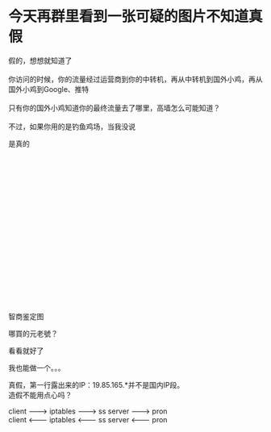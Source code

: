 # 今天再群里看到一张可疑的图片不知道真假


假的，想想就知道了<br />
<br />
你访问的时候，你的流量经过运营商到你的中转机，再从中转机到国外小鸡，再从国外小鸡到Google、推特<br />
<br />
只有你的国外小鸡知道你的最终流量去了哪里，高墙怎么可能知道？<br />
<br />
不过，如果你用的是钓鱼鸡场，当我没说

是真的<br />
<br />
<br />
<br />
<br />
<br />
<br />
<br />
<br />
<br />
<br />
<br />
<br />
<br />
<br />
<br />
<br />
<br />
<br />
<br />
智商鉴定图<img id="aimg_qMMCC" onclick="zoom(this, this.src, 0, 0, 0)" class="zoom" src="https://cdn.jsdelivr.net/gh/hishis/forum-master/public/images/patch.gif" onmouseover="img_onmouseoverfunc(this)" onload="thumbImg(this)" border="0" alt="" />

哪買的元老號？<img src="static/image/smiley/default/lol.gif" smilieid="12" border="0" alt="" />

看看就好了

我也能做一个。。。<img id="aimg_wDn6u" onclick="zoom(this, this.src, 0, 0, 0)" class="zoom" src="https://cdn.jsdelivr.net/gh/hishis/forum-master/public/images/patch.gif" onmouseover="img_onmouseoverfunc(this)" onload="thumbImg(this)" border="0" alt="" />

真假，第一行露出来的IP：19.85.165.*并不是国内IP段。<br />
造假不能用点心吗？

client ---&gt; iptables ---&gt; ss server ---&gt; pron<br />
client &lt;--- iptables &lt;--- ss server &lt;--- pron<br />

